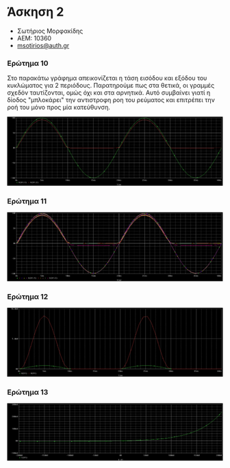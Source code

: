 # Άσκηση 2

- Σωτήριος Μορφακίδης
- ΑΕΜ: 10360
- msotirios@auth.gr

### Ερώτημα 10

Στο παρακάτω γράφημα απεικονίζεται η τάση εισόδου και εξόδου του
κυκλώματος για 2 περιόδους. Παρατηρούμε πως στα θετικά, οι γραμμές
σχεδόν ταυτίζονται, ομώς όχι και στα αρνητικά. Αυτό συμβαίνει γιατί
η δίοδος "μπλοκάρει" την αντιστροφη ροη του ρεύματος και επιτρέπει
την ροή του μόνο προς μία κατεύθυνση.

![Λύση](pictures/part10.png)

### Ερώτημα 11



![Λύση](pictures/part11.png)

### Ερώτημα 12

![Λύση](pictures/part12.png)

### Ερώτημα 13

![Λύση](pictures/part13.png)
